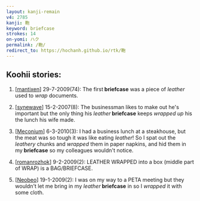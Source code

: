 ```yaml
---
layout: kanji-remain
v4: 2785
kanji: 鞄
keyword: briefcase
strokes: 14
on-yomi: ハク
permalink: /鞄/
redirect_to: https://hochanh.github.io/rtk/鞄
---
```


## Koohii stories: 

1) [<a href="http://kanji.koohii.com/profile/mantixen">mantixen</a>] 29-7-2009(74): The first<strong> briefcase</strong> was a piece of <em>leather</em> used to <em>wrap</em> documents.

2) [<a href="http://kanji.koohii.com/profile/synewave">synewave</a>] 15-2-2007(8): The businessman likes to make out he&#039;s important but the only thing his <em>leather</em><strong> briefcase</strong> keeps <em>wrapped up</em> his the lunch his wife made.

3) [<a href="http://kanji.koohii.com/profile/Meconium">Meconium</a>] 6-3-2010(3): I had a business lunch at a steakhouse, but the meat was so tough it was like eating <em>leather</em>! So I spat out the <em>leathery</em> chunks and <em>wrapped</em> them in paper napkins, and hid them in my<strong> briefcase</strong> so my colleagues wouldn&#039;t notice.

4) [<a href="http://kanji.koohii.com/profile/romanrozhok">romanrozhok</a>] 9-2-2009(2): LEATHER WRAPPED into a box (middle part of WRAP) is a BAG/BRIEFCASE.

5) [<a href="http://kanji.koohii.com/profile/Neobeo">Neobeo</a>] 19-1-2009(2): I was on my way to a PETA meeting but they wouldn&#039;t let me bring in my <em>leather</em><strong> briefcase</strong> in so I <em>wrapped</em> it with some cloth.

